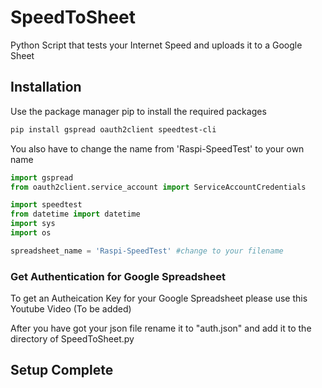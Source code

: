 # SpeedToSheet
Python Script that tests your Internet Speed and uploads it to a Google Sheet

## Installation

Use the package manager pip to install the required packages
```bash
pip install gspread oauth2client speedtest-cli
```

You also have to change the name from 'Raspi-SpeedTest' to your own name
```python
import gspread
from oauth2client.service_account import ServiceAccountCredentials

import speedtest
from datetime import datetime
import sys
import os

spreadsheet_name = 'Raspi-SpeedTest' #change to your filename
```


### Get Authentication for Google Spreadsheet 
To get an Autheication Key for your Google Spreadsheet please use this Youtube Video (To be added)

After you have got your json file rename it to "auth.json" and add it to the directory of SpeedToSheet.py

## Setup Complete
